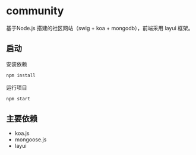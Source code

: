# community

基于Node.js 搭建的社区网站（swig + koa + mongodb），前端采用 layui 框架。


## 启动

安装依赖
```cmd
npm install
```

运行项目

```cmd
npm start
```

## 主要依赖

* koa.js
* mongoose.js
* layui